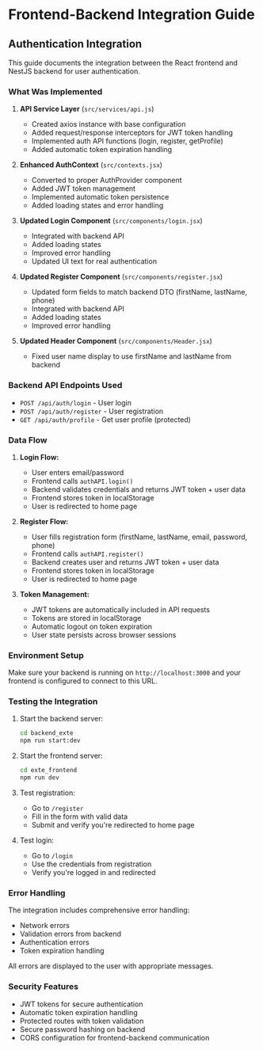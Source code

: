 # Frontend-Backend Integration Guide

## Authentication Integration

This guide documents the integration between the React frontend and NestJS backend for user authentication.

### What Was Implemented

1. **API Service Layer** (`src/services/api.js`)
   - Created axios instance with base configuration
   - Added request/response interceptors for JWT token handling
   - Implemented auth API functions (login, register, getProfile)
   - Added automatic token expiration handling

2. **Enhanced AuthContext** (`src/contexts.jsx`)
   - Converted to proper AuthProvider component
   - Added JWT token management
   - Implemented automatic token persistence
   - Added loading states and error handling

3. **Updated Login Component** (`src/components/login.jsx`)
   - Integrated with backend API
   - Added loading states
   - Improved error handling
   - Updated UI text for real authentication

4. **Updated Register Component** (`src/components/register.jsx`)
   - Updated form fields to match backend DTO (firstName, lastName, phone)
   - Integrated with backend API
   - Added loading states
   - Improved error handling

5. **Updated Header Component** (`src/components/Header.jsx`)
   - Fixed user name display to use firstName and lastName from backend

### Backend API Endpoints Used

- `POST /api/auth/login` - User login
- `POST /api/auth/register` - User registration
- `GET /api/auth/profile` - Get user profile (protected)

### Data Flow

1. **Login Flow:**
   - User enters email/password
   - Frontend calls `authAPI.login()`
   - Backend validates credentials and returns JWT token + user data
   - Frontend stores token in localStorage
   - User is redirected to home page

2. **Register Flow:**
   - User fills registration form (firstName, lastName, email, password, phone)
   - Frontend calls `authAPI.register()`
   - Backend creates user and returns JWT token + user data
   - Frontend stores token in localStorage
   - User is redirected to home page

3. **Token Management:**
   - JWT tokens are automatically included in API requests
   - Tokens are stored in localStorage
   - Automatic logout on token expiration
   - User state persists across browser sessions

### Environment Setup

Make sure your backend is running on `http://localhost:3000` and your frontend is configured to connect to this URL.

### Testing the Integration

1. Start the backend server:
   ```bash
   cd backend_exte
   npm run start:dev
   ```

2. Start the frontend server:
   ```bash
   cd exte_frontend
   npm run dev
   ```

3. Test registration:
   - Go to `/register`
   - Fill in the form with valid data
   - Submit and verify you're redirected to home page

4. Test login:
   - Go to `/login`
   - Use the credentials from registration
   - Verify you're logged in and redirected

### Error Handling

The integration includes comprehensive error handling:
- Network errors
- Validation errors from backend
- Authentication errors
- Token expiration handling

All errors are displayed to the user with appropriate messages.

### Security Features

- JWT tokens for secure authentication
- Automatic token expiration handling
- Protected routes with token validation
- Secure password hashing on backend
- CORS configuration for frontend-backend communication
